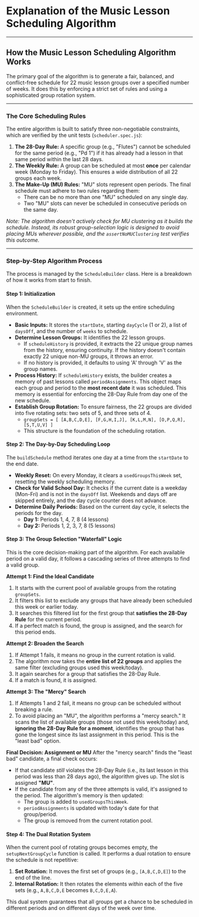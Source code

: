 # Explanation of the Music Lesson Scheduling Algorithm

---

## How the Music Lesson Scheduling Algorithm Works

The primary goal of the algorithm is to generate a fair, balanced, and conflict-free schedule for 22 music lesson groups over a specified number of weeks. It does this by enforcing a strict set of rules and using a sophisticated group rotation system.

---

### The Core Scheduling Rules

The entire algorithm is built to satisfy three non-negotiable constraints, which are verified by the unit tests (`scheduler.spec.js`):

1. **The 28-Day Rule:** A specific group (e.g., "Flutes") cannot be scheduled for the same period (e.g., "Pd 1") if it has already had a lesson in that same period within the last 28 days.
2. **The Weekly Rule:** A group can be scheduled at most **once** per calendar week (Monday to Friday). This ensures a wide distribution of all 22 groups each week.
3. **The Make-Up (MU) Rules:** "MU" slots represent open periods. The final schedule must adhere to two rules regarding them:
    * There can be no more than one "MU" scheduled on any single day.
    * Two "MU" slots can never be scheduled in consecutive periods on the same day.

*Note: The algorithm doesn't actively check for MU clustering as it builds the schedule. Instead, its robust group-selection logic is designed to avoid placing MUs wherever possible, and the `assertNoMUClustering` test verifies this outcome.*

---

### Step-by-Step Algorithm Process

The process is managed by the `ScheduleBuilder` class. Here is a breakdown of how it works from start to finish.

#### **Step 1: Initialization**

When the `ScheduleBuilder` is created, it sets up the entire scheduling environment.

* **Basic Inputs:** It stores the `startDate`, starting `dayCycle` (1 or 2), a list of `daysOff`, and the number of `weeks` to schedule.
* **Determine Lesson Groups:** It identifies the 22 lesson groups.
    * If `scheduleHistory` is provided, it extracts the 22 unique group names from the history, ensuring continuity. If the history doesn't contain exactly 22 unique non-MU groups, it throws an error.
    * If no history is provided, it defaults to using 'A' through 'V' as the group names.
* **Process History:** If `scheduleHistory` exists, the builder creates a memory of past lessons called `periodAssignments`. This object maps each group and period to the **most recent date** it was scheduled. This memory is essential for enforcing the 28-Day Rule from day one of the new schedule.
* **Establish Group Rotation:** To ensure fairness, the 22 groups are divided into five rotating sets: two sets of 5, and three sets of 4.
    * `groupSets = [ [A,B,C,D,E], [F,G,H,I,J], [K,L,M,N], [O,P,Q,R], [S,T,U,V] ]`
    * This structure is the foundation of the scheduling rotation.

#### **Step 2: The Day-by-Day Scheduling Loop**

The `buildSchedule` method iterates one day at a time from the `startDate` to the end date.

* **Weekly Reset:** On every Monday, it clears a `usedGroupsThisWeek` set, resetting the weekly scheduling memory.
* **Check for Valid School Day:** It checks if the current date is a weekday (Mon-Fri) and is not in the `daysOff` list. Weekends and days off are skipped entirely, and the day cycle counter does not advance.
* **Determine Daily Periods:** Based on the current day cycle, it selects the periods for the day.
    * **Day 1:** Periods 1, 4, 7, 8 (4 lessons)
    * **Day 2:** Periods 1, 2, 3, 7, 8 (5 lessons)

#### **Step 3: The Group Selection "Waterfall" Logic**

This is the core decision-making part of the algorithm. For each available period on a valid day, it follows a cascading series of three attempts to find a valid group.

**Attempt 1: Find the Ideal Candidate**
1.  It starts with the current pool of available groups from the rotating `groupSets`.
2.  It filters this list to exclude any groups that have already been scheduled this week or earlier today.
3.  It searches this filtered list for the first group that **satisfies the 28-Day Rule** for the current period.
4.  If a perfect match is found, the group is assigned, and the search for this period ends.

**Attempt 2: Broaden the Search**
1.  If Attempt 1 fails, it means no group in the current rotation is valid.
2.  The algorithm now takes the **entire list of 22 groups** and applies the same filter (excluding groups used this week/today).
3.  It again searches for a group that satisfies the 28-Day Rule.
4.  If a match is found, it is assigned.

**Attempt 3: The "Mercy" Search**
1.  If Attempts 1 and 2 fail, it means no group can be scheduled without breaking a rule.
2.  To avoid placing an "MU", the algorithm performs a "mercy search." It scans the list of available groups (those not used this week/today) and, **ignoring the 28-Day Rule for a moment**, identifies the group that has gone the longest since its last assignment in this period. This is the "least bad" option.

**Final Decision: Assignment or MU**
After the "mercy search" finds the "least bad" candidate, a final check occurs:
* If that candidate *still* violates the 28-Day Rule (i.e., its last lesson in this period was less than 28 days ago), the algorithm gives up. The slot is assigned **"MU"**.
* If the candidate from any of the three attempts is valid, it's assigned to the period. The algorithm's memory is then updated:
    * The group is added to `usedGroupsThisWeek`.
    * `periodAssignments` is updated with today's date for that group/period.
    * The group is removed from the current rotation pool.

#### **Step 4: The Dual Rotation System**

When the current pool of rotating groups becomes empty, the `setupNextGroupCycle` function is called. It performs a dual rotation to ensure the schedule is not repetitive:

1.  **Set Rotation:** It moves the first set of groups (e.g., `[A,B,C,D,E]`) to the end of the line.
2.  **Internal Rotation:** It then rotates the elements *within* each of the five sets (e.g., `A,B,C,D,E` becomes `B,C,D,E,A`).

This dual system guarantees that all groups get a chance to be scheduled in different periods and on different days of the week over time.
